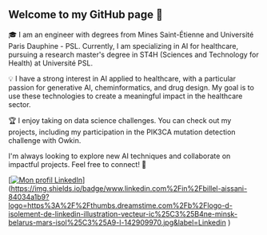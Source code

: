 ## Welcome to my GitHub page 👋

🎓 I am an engineer with degrees from Mines Saint-Étienne and Université Paris Dauphine - PSL. Currently, I am specializing in AI for healthcare, pursuing a research master's degree in ST4H (Sciences and Technology for Health) at Université PSL.

💡 I have a strong interest in AI applied to healthcare, with a particular passion for generative AI, cheminformatics, and drug design. My goal is to use these technologies to create a meaningful impact in the healthcare sector.

🏆 I enjoy taking on data science challenges. You can check out my projects, including my participation in the PIK3CA mutation detection challenge with Owkin.

I'm always looking to explore new AI techniques and collaborate on impactful projects. Feel free to connect! 🌱

[[![Mon profil LinkedIn](https://thumbs.dreamstime.com/b/logo-d-isolement-de-linkedin-illustration-vecteur-ic%C3%B4ne-minsk-belarus-mars-isol%C3%A9-l-142909970.jpg)](https://www.linkedin.com/in/billel-aissani-84034a1b9)](https://img.shields.io/badge/www.linkedin.com%2Fin%2Fbillel-aissani-84034a1b9?logo=https%3A%2F%2Fthumbs.dreamstime.com%2Fb%2Flogo-d-isolement-de-linkedin-illustration-vecteur-ic%25C3%25B4ne-minsk-belarus-mars-isol%25C3%25A9-l-142909970.jpg&label=Linkedin
)
